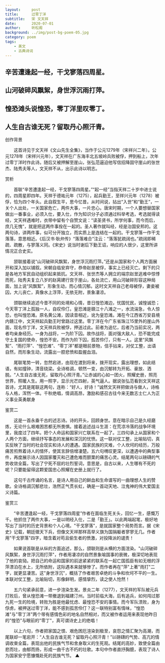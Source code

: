 ```yaml
---
layout:     post
title:      过零丁洋
subtitle:   宋 文天祥
date:       2020-07-01
author:     听松阁
background: ../img/post-bg-poem-05.jpg
category: poem
tags:
    - 美文
    - 古典诗词
---
```


## 辛苦遭逢起一经，干戈寥落四周星。

## 山河破碎风飘絮，身世浮沉雨打萍。

## 惶恐滩头说惶恐，零丁洋里叹零丁。

## 人生自古谁无死？留取丹心照汗青。



创作背景



　　这首诗见于文天祥《文山先生全集》，当作于公元1279年（宋祥兴二年）。公元1278年（宋祥兴元年），文天祥在广东海丰北五坡岭兵败被俘，押到船上，次年过零丁洋时作此诗。随后又被押解至崖山，张弘范逼迫他写信招降固守崖山的张世杰、陆秀夫等人，文天祥不从，出示此诗以明志。





赏析



　　首联“辛苦遭逢起一经，干戈寥落四周星。”“起一经”当指天祥二十岁中进士说的，四周星即四年。天祥于德祐元年（1275），起兵勤王，至祥兴元年（1278）被俘，恰为四个年头。此自叙生平，思今忆昔。从时间说，拈出“入世”和“勤王”，一关个人出处，一关国家危亡，两件大事，一片忠心。唐宋时期，一个人要想替国家做出一番事业，必须入仕，要入仕，作为知识分子必须通过科举考选，考选就得读经，文天祥遇难时，衣带中留有个自赞文说：“读圣贤书，所学何事，而今而后，庶几无愧”，就是把这两件事拴在一起的。圣人著作就叫经，经是治国安邦的。这两句诗，讲两件事，似可分开独立，而实质上是连结在一起的。干戈寥落一作干戈落落，意思相近。《后汉书·耿弁传》“落落难合”注云：“落落犹疏阔也。”疏阔即稀疏、疏散，与寥落义同。《宋史》说当时谢后下勤王诏，响应的人很少，这里所讲情况正合史实。



　　颔联接着说“山河破碎风飘絮，身世浮沉雨打萍。”还是从国家和个人两方面展开和深入加以铺叙。宋朝自临安弃守，恭帝赵昰被俘，事实上已经灭亡。剩下的只是各地方军民自动组织起来抵抗。文天祥、张世杰等人拥立的端宗赵昱逃难中惊悸而死，陆秀夫复立八岁的赵昺建行宫于崖山，各处流亡，用山河破碎形容这种局面，加上说“风飘絮”，形象生动，而心情沉郁。这时文天祥自己老母被俘，妻妾被囚，大儿丧亡，真像水上浮萍，无依无附，景象凄凉。



　　颈联继续追述今昔不同的处境和心情，昔日惶恐滩边，忧国忧民，诚惶诚恐；今天零丁洋上孤独一人，自叹伶仃。皇恐滩是赣江十八滩之一，水流湍急，令人惊恐，也叫惶恐滩。原名黄公滩，因读音相近，讹为皇恐滩。滩在今江西省万安县境内赣江中，文天祥起兵勤王时曾路过这里。零丁洋在今广东省珠江15里外的崖山外面，现名伶丁洋，文天祥兵败被俘，押送过此。前者为追忆，后者乃当前实况，两者均亲身经历。一身为战将，一为阶下囚。故作战将，面对强大敌人，恐不能完成守土复国的使命，惶恐不安。而作为阶下囚，孤苦伶仃，只有一人。这里“风飘絮”、“雨打萍”、“惶恐滩”、“零丁洋”都是眼前景物，信手拈来，对仗工整，出语自然，而形象生动，流露出一腔悲愤和盈握血泪。



　　尾联笔势一转，忽然宕进，由现在渡到将来，拨开现实，露出理想，如此结语，有如撞钟，清音绕梁。全诗格调，顿然一变，由沉郁转为开拓、豪放、洒脱。“人生自古谁无死，留取丹心照汗青。”让赤诚的心如一团火，照耀史册，照亮世界，照暖人生。用一照字，显示光芒四射，英气逼人。据说张弘范看到文天祥这首诗，尤其是尾联这两句，连称：“好人，好诗！”诚然文天祥把做诗与做人，诗格与人格，浑然一体。千秋绝唱，情调高昂，激励和感召古往今来无数志士仁人为正义事业英勇献身





鉴赏二



　　这是一首永垂千古的述志诗。诗的开头，回顾身世。意在暗示自己是久经磨炼，无论什么艰难困苦都无所畏惧。接着追述战斗生涯：在荒凉冷落的战争环境里，我度过了四年。把个人命运和国家兴亡联系在一起了。三四句承上从国家和个人两个方面，继续抒写事态的发展和深沉的忧愤。这一联对仗工整，比喻贴切，真实反映了当时的社会现实和诗人的遭遇。国家民族的灾难，个人坎坷的经历，万般痛苦煎熬着诗人的情怀，使其言辞倍增凄楚。五六句喟叹更深，以遭遇中的典型事件，再度展示诗人因国家覆灭和己遭危难而颤栗的痛苦心灵。结尾两句以磅礴的气势收敛全篇，写出了宁死不屈的壮烈誓词，意思是，自古以来，人生哪有不死的呢？只要能留得这颗爱国忠心照耀在史册上就行了。



　　这句千古传诵的名言，是诗人用自己的鲜血和生命谱写的一曲理想人生的赞歌。全诗格调沉郁悲壮，浩然正气贯长虹，确是一首动天地、泣鬼神的伟大爱国主义诗篇。





鉴赏三



　　“辛苦遭逢起一经，干戈寥落四周星”作者在面临生死关头，回忆一生，感慨万千。他抓住了两件大事，一是以明经入仕，二是「勤王」。以此两端起笔，极好地写出了当时的历史背景和个人心境。"干戈寥落"，是就国家整个局势而言。据《宋史》记载，朝廷徵天下兵，但像文天祥那样高举义旗为国捐躯者寥寥无几。作者用"干戈寥落"四字，暗含着对苟且偷生者的愤激，对投降派的谴责！



　　如果说首联是从纵的方面追述，那么，颌联则是从横的方面渲染。"山河破碎风飘絮，身世浮沉雨打萍"，作者用凄凉的自然景象喻国事的衰微，极深切地表现了他的哀恸。把自己的命运和国家的前途紧紧的联系在一起亡国孤臣有如无根的浮萍漂泊在水上，无所依附，这际遇本来就够惨了。而作者再在"萍"上著"雨打"二字，就更显凄苦。这"身世浮沉"，概括了作者艰苦卓绝的斗争和坎坷不平的一生。本联对仗工整，比喻贴切，形像鲜明，感情挚烈，读之使人怆然！



　　五六句紧承前意，进一步渲染生发。景炎二年（1277），文天祥的军队被元兵打败后，曾从惶恐滩一带撤退到福建汀州。当时前临大海，后有追兵，如何闯过那九死一生的险境，转败为胜是他最忧虑、最惶恐不安的事情。而今军队溃败，身为俘虏，被押送过零丁洋，能不感到孤苦伶仃？这一联特别富有情味，"惶恐滩"与"零丁洋"两个带有感情色彩的地名自然相对，而又被作者运用来表现他昨日的"惶恐"与眼前的"零丁"，真可谓诗史上的绝唱！



　　以上六句，作者把家国之恨、艰危困厄渲染到极至，哀怨之情汇聚为高潮，而尾联却一笔宕开：“人生自古谁无死？留取丹心照汗青！”以磅礴的气势、高亢的情调收束全篇，表现出他的民族气节和舍身取义的生死观。结尾的高妙，致使全篇由悲而壮，由郁而扬，形成一曲千古不朽的壮歌。本句中作者直抒胸臆，表现了诗人为国家安宁愿慷慨赴死的民族气节。 ▲
